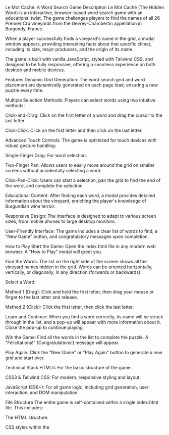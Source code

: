 Le Mot Caché: A Word Search Game
Description
Le Mot Caché (The Hidden Word) is an interactive, browser-based word search game with an educational twist. The game challenges players to find the names of all 26 Premier Cru vineyards from the Gevrey-Chambertin appellation in Burgundy, France.

When a player successfully finds a vineyard's name in the grid, a modal window appears, providing interesting facts about that specific climat, including its size, major producers, and the origin of its name.

The game is built with vanilla JavaScript, styled with Tailwind CSS, and designed to be fully responsive, offering a seamless experience on both desktop and mobile devices.

Features
Dynamic Grid Generation: The word search grid and word placement are dynamically generated on each page load, ensuring a new puzzle every time.

Multiple Selection Methods: Players can select words using two intuitive methods:

Click-and-Drag: Click on the first letter of a word and drag the cursor to the last letter.

Click-Click: Click on the first letter and then click on the last letter.

Advanced Touch Controls: The game is optimized for touch devices with robust gesture handling:

Single-Finger Drag: For word selection.

Two-Finger Pan: Allows users to easily move around the grid on smaller screens without accidentally selecting a word.

Click-Pan-Click: Users can start a selection, pan the grid to find the end of the word, and complete the selection.

Educational Content: After finding each word, a modal provides detailed information about the vineyard, enriching the player's knowledge of Burgundian wine terroir.

Responsive Design: The interface is designed to adapt to various screen sizes, from mobile phones to large desktop monitors.

User-Friendly Interface: The game includes a clear list of words to find, a "New Game" button, and congratulatory messages upon completion.

How to Play
Start the Game: Open the index.html file in any modern web browser. A "How to Play" modal will greet you.

Find the Words: The list on the right side of the screen shows all the vineyard names hidden in the grid. Words can be oriented horizontally, vertically, or diagonally, in any direction (forwards or backwards).

Select a Word:

Method 1 (Drag): Click and hold the first letter, then drag your mouse or finger to the last letter and release.

Method 2 (Click): Click the first letter, then click the last letter.

Learn and Continue: When you find a word correctly, its name will be struck through in the list, and a pop-up will appear with more information about it. Close the pop-up to continue playing.

Win the Game: Find all the words in the list to complete the puzzle. A "Félicitations!" (Congratulations!) message will appear.

Play Again: Click the "New Game" or "Play Again" button to generate a new grid and start over.

Technical Stack
HTML5: For the basic structure of the game.

CSS3 & Tailwind CSS: For modern, responsive styling and layout.

JavaScript (ES6+): For all game logic, including grid generation, user interaction, and DOM manipulation.

File Structure
The entire game is self-contained within a single index.html file. This includes:

The HTML structure.

CSS styles within the <style> tags.

All JavaScript logic within the <script> tags.

This single-file architecture makes the game easy to share and deploy.

Key JavaScript Functions
initializeGame(): Resets and sets up a new game board.

placeWordsInGrid(): The core algorithm that intelligently places words onto the grid, allowing for overlaps.

renderGrid() & renderWordList(): Functions responsible for displaying the game state in the DOM.

handleTouchStart(), handleTouchMove(), handleTouchEnd(): A suite of robust event handlers that differentiate between single-touch selections and two-finger panning gestures.

checkSelection(): Validates if a player's selection matches a word from the list.

showDefinitionModal(): Displays the informational pop-up when a word is found.
